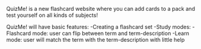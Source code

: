 QuizMe! is a new flashcard website where you can add cards to a pack and test yourself on all kinds of subjects!

QuizMe! will have basic features: 
-Creating a flashcard set
-Study modes:
    -Flashcard mode: user can flip between term and term-description
    -Learn mode: user will match the term with the term-description with little help
